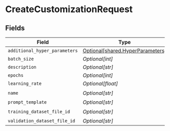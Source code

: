 # CreateCustomizationRequest


## Fields

| Field                                                                          | Type                                                                           | Required                                                                       | Description                                                                    |
| ------------------------------------------------------------------------------ | ------------------------------------------------------------------------------ | ------------------------------------------------------------------------------ | ------------------------------------------------------------------------------ |
| `additional_hyper_parameters`                                                  | [Optional[shared.HyperParameters]](undefined/models/shared/hyperparameters.md) | :heavy_minus_sign:                                                             | N/A                                                                            |
| `batch_size`                                                                   | *Optional[int]*                                                                | :heavy_minus_sign:                                                             | N/A                                                                            |
| `description`                                                                  | *Optional[str]*                                                                | :heavy_minus_sign:                                                             | N/A                                                                            |
| `epochs`                                                                       | *Optional[int]*                                                                | :heavy_minus_sign:                                                             | N/A                                                                            |
| `learning_rate`                                                                | *Optional[float]*                                                              | :heavy_minus_sign:                                                             | N/A                                                                            |
| `name`                                                                         | *Optional[str]*                                                                | :heavy_check_mark:                                                             | N/A                                                                            |
| `prompt_template`                                                              | *Optional[str]*                                                                | :heavy_minus_sign:                                                             | N/A                                                                            |
| `training_dataset_file_id`                                                     | *Optional[str]*                                                                | :heavy_check_mark:                                                             | N/A                                                                            |
| `validation_dataset_file_id`                                                   | *Optional[str]*                                                                | :heavy_minus_sign:                                                             | N/A                                                                            |